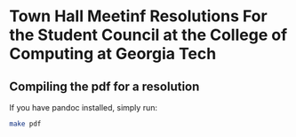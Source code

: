 # Town Hall Meetinf Resolutions For the Student Council at the College of Computing at Georgia Tech

## Compiling the pdf for a resolution
If you have pandoc installed, simply run:
```bash
make pdf
```
